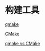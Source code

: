 # 构建工具

[qmake](Qt_Qmake.md)

[CMake](sorted/c++/qt/QT_CMake.md)

[qmake vs CMake](sorted/c++/qt/Qt_Build_Tools_qmake_vs_cmake.md)